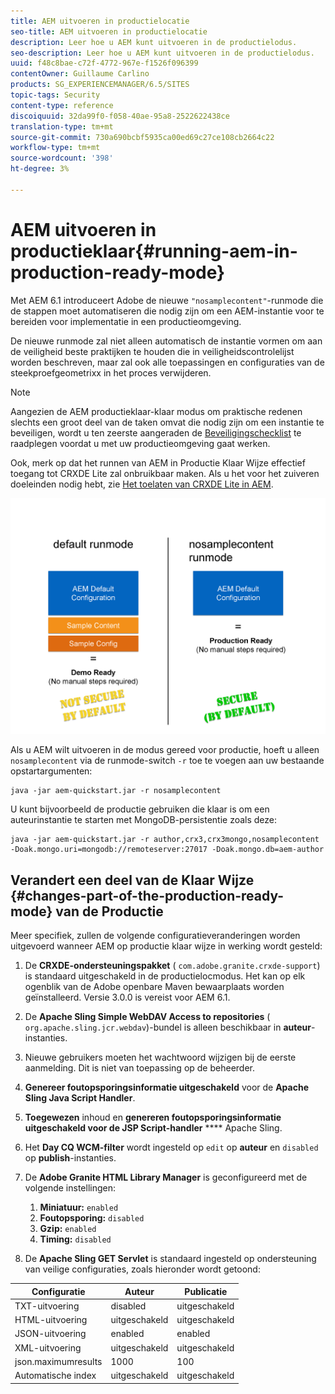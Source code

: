```yaml
---
title: AEM uitvoeren in productielocatie
seo-title: AEM uitvoeren in productielocatie
description: Leer hoe u AEM kunt uitvoeren in de productielodus.
seo-description: Leer hoe u AEM kunt uitvoeren in de productielodus.
uuid: f48c8bae-c72f-4772-967e-f1526f096399
contentOwner: Guillaume Carlino
products: SG_EXPERIENCEMANAGER/6.5/SITES
topic-tags: Security
content-type: reference
discoiquuid: 32da99f0-f058-40ae-95a8-2522622438ce
translation-type: tm+mt
source-git-commit: 730a690bcbf5935ca00ed69c27ce108cb2664c22
workflow-type: tm+mt
source-wordcount: '398'
ht-degree: 3%

---
```



# AEM uitvoeren in productieklaar{#running-aem-in-production-ready-mode}

Met AEM 6.1 introduceert Adobe de nieuwe `"nosamplecontent"`-runmode die de stappen moet automatiseren die nodig zijn om een AEM-instantie voor te bereiden voor implementatie in een productieomgeving.

De nieuwe runmode zal niet alleen automatisch de instantie vormen om aan de veiligheid beste praktijken te houden die in veiligheidscontrolelijst worden beschreven, maar zal ook alle toepassingen en configuraties van de steekproefgeometrixx in het proces verwijderen.

>[!NOTE]
>
>Aangezien de AEM productieklaar-klaar modus om praktische redenen slechts een groot deel van de taken omvat die nodig zijn om een instantie te beveiligen, wordt u ten zeerste aangeraden de [Beveiligingschecklist](/help/sites-administering/security-checklist.md) te raadplegen voordat u met uw productieomgeving gaat werken.
>
>Ook, merk op dat het runnen van AEM in Productie Klaar Wijze effectief toegang tot CRXDE Lite zal onbruikbaar maken. Als u het voor het zuiveren doeleinden nodig hebt, zie [Het toelaten van CRXDE Lite in AEM](/help/sites-administering/enabling-crxde-lite.md).

![chlimage_1-83](assets/chlimage_1-83a.png)

Als u AEM wilt uitvoeren in de modus gereed voor productie, hoeft u alleen `nosamplecontent` via de runmode-switch `-r` toe te voegen aan uw bestaande opstartargumenten:

```shell
java -jar aem-quickstart.jar -r nosamplecontent
```

U kunt bijvoorbeeld de productie gebruiken die klaar is om een auteurinstantie te starten met MongoDB-persistentie zoals deze:

```shell
java -jar aem-quickstart.jar -r author,crx3,crx3mongo,nosamplecontent -Doak.mongo.uri=mongodb://remoteserver:27017 -Doak.mongo.db=aem-author
```

## Verandert een deel van de Klaar Wijze {#changes-part-of-the-production-ready-mode} van de Productie

Meer specifiek, zullen de volgende configuratieveranderingen worden uitgevoerd wanneer AEM op productie klaar wijze in werking wordt gesteld:

1. De **CRXDE-ondersteuningspakket** ( `com.adobe.granite.crxde-support`) is standaard uitgeschakeld in de productielocmodus. Het kan op elk ogenblik van de Adobe openbare Maven bewaarplaats worden geïnstalleerd. Versie 3.0.0 is vereist voor AEM 6.1.

1. De **Apache Sling Simple WebDAV Access to repositories** ( `org.apache.sling.jcr.webdav`)-bundel is alleen beschikbaar in **auteur**-instanties.

1. Nieuwe gebruikers moeten het wachtwoord wijzigen bij de eerste aanmelding. Dit is niet van toepassing op de beheerder.
1. **Genereer foutopsporingsinformatie uitgeschakeld** voor de  **Apache Sling Java Script Handler**.

1. **Toegewezen** inhoud en  **genereren foutopsporingsinformatie uitgeschakeld voor de JSP Script-handler**   **** Apache Sling.

1. Het **Day CQ WCM-filter** wordt ingesteld op `edit` op **auteur** en `disabled` op **publish**-instanties.

1. De **Adobe Granite HTML Library Manager** is geconfigureerd met de volgende instellingen:

   1. **Miniatuur:** `enabled`
   1. **Foutopsporing:** `disabled`
   1. **Gzip:** `enabled`
   1. **Timing:** `disabled`

1. De **Apache Sling GET Servlet** is standaard ingesteld op ondersteuning van veilige configuraties, zoals hieronder wordt getoond:

| **Configuratie** | **Auteur** | **Publicatie** |
|---|---|---|
| TXT-uitvoering | disabled | uitgeschakeld |
| HTML-uitvoering | uitgeschakeld | uitgeschakeld |
| JSON-uitvoering | enabled | enabled |
| XML-uitvoering | uitgeschakeld | uitgeschakeld |
| json.maximumresults | 1000 | 100 |
| Automatische index | uitgeschakeld | uitgeschakeld |

